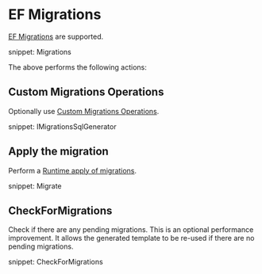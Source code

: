 
# EF Migrations

[EF Migrations](https://docs.microsoft.com/en-us/ef/core/managing-schemas/migrations/) are supported.

snippet: Migrations

The above performs the following actions:


## Custom Migrations Operations

Optionally use [Custom Migrations Operations](https://docs.microsoft.com/en-us/ef/core/managing-schemas/migrations/operations).

snippet: IMigrationsSqlGenerator


## Apply the migration

Perform a [Runtime apply of migrations](https://docs.microsoft.com/en-us/ef/core/managing-schemas/migrations/#apply-migrations-at-runtime).

snippet: Migrate


## CheckForMigrations

Check if there are any pending migrations. This is an optional performance improvement. It allows the generated template to be re-used if there are no pending migrations.

snippet: CheckForMigrations
